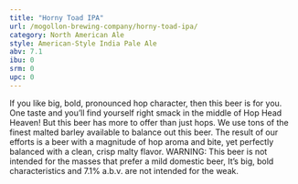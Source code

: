 ```yaml
---
title: "Horny Toad IPA"
url: /mogollon-brewing-company/horny-toad-ipa/
category: North American Ale
style: American-Style India Pale Ale
abv: 7.1
ibu: 0
srm: 0
upc: 0
---
```

If you like big, bold, pronounced hop character, then this beer is for you.  One taste and you’ll find yourself right smack in the middle of Hop Head Heaven!  But this beer has more to offer than just hops.  We use tons of the finest malted barley available to balance out this beer.  The result of our efforts is a beer with a magnitude of hop aroma and bite, yet perfectly balanced with a clean, crisp malty flavor.  WARNING: This beer is not intended for the masses that prefer a mild domestic beer,  It’s big, bold characteristics and 7.1% a.b.v. are not intended for the weak.
